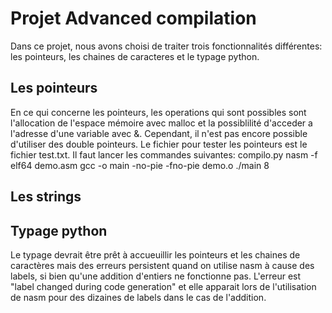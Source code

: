# Projet Advanced compilation
Dans ce projet, nous avons choisi de traiter trois fonctionnalités différentes: les pointeurs, les chaines de caracteres et le typage python.

<h2>Les pointeurs</h2>
En ce qui concerne les pointeurs, les operations qui sont possibles sont l'allocation de l'espace mémoire avec malloc et la possiblilité d'acceder a l'adresse d'une variable avec &. Cependant, il n'est pas encore possible d'utiliser des double pointeurs. 
Le fichier pour tester les pointeurs est le fichier test.txt. Il faut lancer les commandes suivantes:
compilo.py
nasm -f elf64 demo.asm
gcc -o main -no-pie -fno-pie demo.o
./main 8



<h2>Les strings</h2>


<h2>Typage python</h2>
Le typage devrait être prêt à accueuillir les pointeurs et les chaines de caractères mais des erreurs persistent quand on utilise nasm à cause des labels, si bien qu'une addition d'entiers ne fonctionne pas. L'erreur est "label changed during code generation" et elle apparait lors de l'utilisation de nasm pour des dizaines de labels dans le cas de l'addition.
